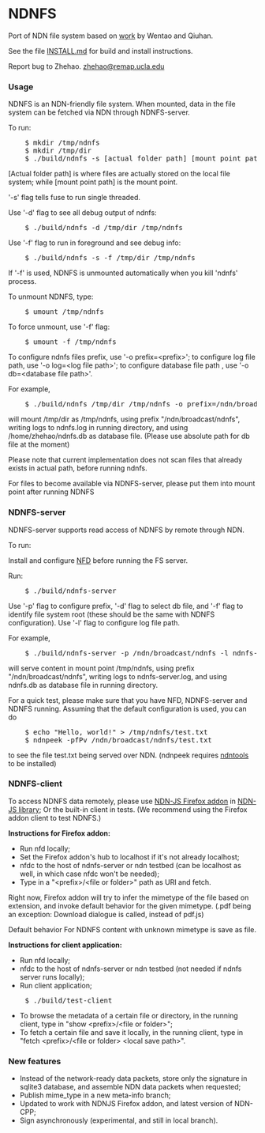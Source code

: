 # NDNFS

Port of NDN file system based on [work](https://github.com/wentaoshang/NDNFS) by Wentao and Qiuhan.

See the file [INSTALL.md](https://github.com/zhehaowang/ndnfs-port/blob/master/INSTALL.md) for build and install instructions.

Report bug to Zhehao. zhehao@remap.ucla.edu

### Usage

NDNFS is an NDN-friendly file system. When mounted, data in the file system can be fetched via NDN through NDNFS-server.

To run:
<pre>
    $ mkdir /tmp/ndnfs
    $ mkdir /tmp/dir
    $ ./build/ndnfs -s [actual folder path] [mount point path]
</pre>
[Actual folder path] is where files are actually stored on the local file system; while [mount point path] is the mount point.

'-s' flag tells fuse to run single threaded.

Use '-d' flag to see all debug output of ndnfs:
<pre>
    $ ./build/ndnfs -d /tmp/dir /tmp/ndnfs
</pre>
Use '-f' flag to run in foreground and see debug info:
<pre>
    $ ./build/ndnfs -s -f /tmp/dir /tmp/ndnfs
</pre>
If '-f' is used, NDNFS is unmounted automatically when you kill 'ndnfs' process.

To unmount NDNFS, type:
<pre>
    $ umount /tmp/ndnfs
</pre>
To force unmount, use '-f' flag:
<pre>
    $ umount -f /tmp/ndnfs
</pre>

To configure ndnfs files prefix, use '-o prefix=\<prefix\>'; to configure log file path, use '-o log=\<log file path\>'; to configure database file path , use '-o db=\<database file path\>'.

For example,
<pre>
    $ ./build/ndnfs /tmp/dir /tmp/ndnfs -o prefix=/ndn/broadcast/ndnfs -o log=ndnfs.log -o db=/home/zhehao/ndnfs.db
</pre>
will mount /tmp/dir as /tmp/ndnfs, using prefix "/ndn/broadcast/ndnfs", writing logs to ndnfs.log in running directory, and using /home/zhehao/ndnfs.db as database file. (Please use absolute path for db file at the moment)

Please note that current implementation does not scan files that already exists in actual path, before running ndnfs.

For files to become available via NDNFS-server, please put them into mount point after running NDNFS

### NDNFS-server

NDNFS-server supports read access of NDNFS by remote through NDN.

To run:

Install and configure [NFD](https://github.com/named-data/NFD) before running the FS server.

Run:
<pre>
    $ ./build/ndnfs-server
</pre>
Use '-p' flag to configure prefix, '-d' flag to select db file, and '-f' flag to identify file system root (these should be the same with NDNFS configuration). Use '-l' flag to configure log file path. 

For example,
<pre>
    $ ./build/ndnfs-server -p /ndn/broadcast/ndnfs -l ndnfs-server.log -f /tmp/ndnfs -d /tmp/ndnfs.db
</pre>
will serve content in mount point /tmp/ndnfs, using prefix "/ndn/broadcast/ndnfs", writing logs to ndnfs-server.log, and using ndnfs.db as database file in running directory.

For a quick test, please make sure that you have NFD, NDNFS-server and NDNFS running. Assuming that the default configuration is used, you can do
<pre>
    $ echo "Hello, world!" > /tmp/ndnfs/test.txt
    $ ndnpeek -pfPv /ndn/broadcast/ndnfs/test.txt
</pre>
to see the file test.txt being served over NDN. (ndnpeek requires [ndntools](https://github.com/named-data/ndn-tools) to be installed)

### NDNFS-client

To access NDNFS data remotely, please use [NDN-JS Firefox addon](https://github.com/named-data/ndn-js/blob/master/ndn-protocol.xpi?raw=true) in [NDN-JS library](https://github.com/named-data/ndn-js); 
Or the built-in client in tests. (We recommend using the Firefox addon client to test NDNFS.)

**Instructions for Firefox addon:**
* Run nfd locally;
* Set the Firefox addon's hub to localhost if it's not already localhost;
* nfdc to the host of ndnfs-server or ndn testbed (can be localhost as well, in which case nfdc won't be needed);
* Type in a "\<prefix\>/\<file or folder\>" path as URI and fetch.

Right now, Firefox addon will try to infer the mimetype of the file based on extension, and invoke default behavior for the given mimetype. (.pdf being an exception: Download dialogue is called, instead of pdf.js)

Default behavior For NDNFS content with unknown mimetype is save as file.

**Instructions for client application:**
* Run nfd locally;
* nfdc to the host of ndnfs-server or ndn testbed (not needed if ndnfs server runs locally);
* Run client application;
<pre>
    $ ./build/test-client
</pre>
* To browse the metadata of a certain file or directory, in the running client, type in "show \<prefix\>/\<file or folder\>";
* To fetch a certain file and save it locally, in the running client, type in "fetch \<prefix\>/\<file or folder\> \<local save path\>".

### New features
* Instead of the network-ready data packets, store only the signature in sqlite3 database, and assemble NDN data packets when requested;
* Publish mime_type in a new meta-info branch;
* Updated to work with NDNJS Firefox addon, and latest version of NDN-CPP;
* Sign asynchronously (experimental, and still in local branch).
